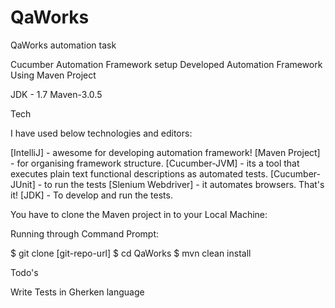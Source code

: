 # QaWorks
QaWorks automation task

Cucumber Automation Framework setup 
Developed Automation Framework Using Maven Project

JDK - 1.7 Maven-3.0.5

Tech

I have used below technologies and editors:

[IntelliJ] - awesome for developing automation framework!
[Maven Project] - for organising framework structure.
[Cucumber-JVM] - its a tool that executes plain text functional descriptions as automated tests.
[Cucumber-JUnit] - to run the tests
[Slenium Webdriver] - it automates browsers. That's it!
[JDK] - To develop and run the tests.

You have to clone the Maven project in to your Local Machine:

Running 
 through Command Prompt:

$ git clone [git-repo-url]
$ cd QaWorks
$ mvn clean install


Todo's

Write Tests in Gherken language
